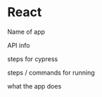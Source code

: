 # React
Name of app


API info


steps for cypress


steps / commands for running 


what the app does
